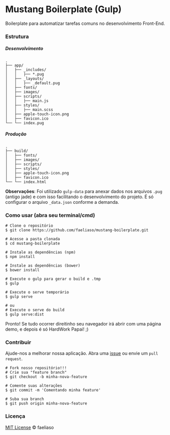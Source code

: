 # Mustang Boilerplate (Gulp)

Boilerplate para automatizar tarefas comuns no desenvolvimento Front-End.

### Estrutura
##### Desenvolvimento

```
.
├── app/
│   ├── _includes/
│   │   ├── *.pug
│   ├── _layouts/
│   │   ├── _default.pug
│   ├── fonts/
│   ├── images/
│   ├── scripts/
│   │   ├── main.js
│   ├── styles/
│   │   ├── main.scss
│   ├── apple-touch-icon.png
│   ├── favicon.ico
└── └── index.pug
```

##### Produção

```
.
├── build/
│   ├── fonts/
│   ├── images/
│   ├── scripts/
│   ├── styles/
│   ├── apple-touch-icon.png
│   ├── favicon.ico
└── └── index.html
```

**Observações**: Foi utilizado `gulp-data` para anexar dados nos arquivos `.pug` (antigo jade) e com isso facilitando o desenvolvimento do projeto. É só configurar o arquivo `_data.json` conforme a demanda.

### Como usar (abra seu terminal/cmd)

```shell
# Clone o repositório
$ git clone https://github.com/faeliaso/mustang-boilerplate.git

# Acesse a pasta clonada
$ cd mustang-boilerplate

# Instale as dependências (npm)
$ npm install

# Instale as dependências (bower)
$ bower install

# Execute o gulp para gerar o build e .tmp
$ gulp

# Execute o serve temporário
$ gulp serve

# ou
# Execute o serve do build
$ gulp serve:dist
```

Pronto! Se tudo ocorrer direitinho seu navegador irá abrir com uma página demo, e depois é só HardWork Papai! ;)

### Contribuir
Ajude-nos a melhorar nossa aplicação. Abra uma [issue](https://github.com/faeliaso/mustang-boilerplate/issues/new) ou  envie um `pull request`.

```shell
# Fork nosso repositório!!!
# Crie sua "feature branch"
$ git checkout -b minha-nova-feature

# Comente suas alterações
$ git commit -m 'Comentando minha feature'

# Suba sua branch
$ git push origin minha-nova-feature
```

### Licença
[MIT License](http://faeliaso.mit-license.org/) © faeliaso
